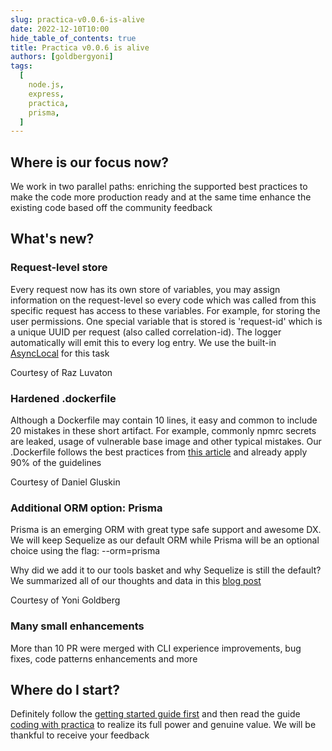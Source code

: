 ```yaml
---
slug: practica-v0.0.6-is-alive
date: 2022-12-10T10:00
hide_table_of_contents: true
title: Practica v0.0.6 is alive
authors: [goldbergyoni]
tags:
  [
    node.js,
    express,
    practica,
    prisma,
  ]
---
```


## Where is our focus now?

We work in two parallel paths: enriching the supported best practices to make the code more production ready and at the same time enhance the existing code based off the community feedback

## What's new?

### Request-level store

Every request now has its own store of variables, you may assign information on the request-level so every code which was called from this specific request has access to these variables. For example, for storing the user permissions. One special variable that is stored is 'request-id' which is a unique UUID per request (also called correlation-id). The logger automatically will emit this to every log entry. We use the built-in [AsyncLocal](https://nodejs.org/api/async_context.html) for this task

Courtesy of Raz Luvaton

### Hardened .dockerfile

Although a Dockerfile may contain 10 lines, it easy and common to include 20 mistakes in these short artifact. For example, commonly npmrc secrets are leaked, usage of vulnerable base image and other typical mistakes. Our .Dockerfile follows the best practices from [this article](https://snyk.io/blog/10-best-practices-to-containerize-nodejs-web-applications-with-docker/) and already apply 90% of the guidelines

Courtesy of Daniel Gluskin

### Additional ORM option: Prisma

Prisma is an emerging ORM with great type safe support and awesome DX. We will keep Sequelize as our default ORM while Prisma will be an optional choice using the flag: --orm=prisma

Why did we add it to our tools basket and why Sequelize is still the default? We summarized all of our thoughts and data in this [blog post](https://practica.dev/blog/is-prisma-better-than-your-traditional-orm/)

Courtesy of Yoni Goldberg
### Many small enhancements

More than 10 PR were merged with CLI experience improvements, bug fixes, code patterns enhancements and more

## Where do I start?

Definitely follow the [getting started guide first](https://practica.dev/the-basics/getting-started-quickly) and then read the guide [coding with practica](https://practica.dev/the-basics/coding-with-practica) to realize its full power and genuine value. We will be thankful to receive your feedback